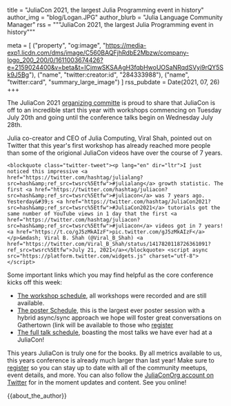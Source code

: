 title = "JuliaCon 2021, the largest Julia Programming event in history"
author_img = "blog/Logan.JPG"
author_blurb = "Julia Language Community Manager"
rss = """JuliaCon 2021, the largest Julia Programming event in history"""

meta = [
    ("property", "og:image", "https://media-exp1.licdn.com/dms/image/C560BAQFjhRdbE2Mbzw/company-logo_200_200/0/1611003674426?e=2159024400&v=beta&t=ICjmwSKSAAgH3fqbHwoUOSaNRqdSVyi9rQY5Sk9J5Bg"),
    ("name", "twitter:creator:id", "284333988"),
    ("name", "twitter:card", "summary_large_image")
    ]
rss_pubdate = Date(2021, 07, 26)
+++

The JuliaCon 2021 [organizing committe](https://juliacon.org/2021/committee/) is proud to share that JuliaCon is off to an incredible start this year with workshops commencing on Tuesday July 20th and going until the conference talks begin on Wednesday July 28th.

Julia co-creator and CEO of Julia Computing, Viral Shah, pointed out on Twitter that this year's first workshop has already reached more people than some of the origional JuliaCon videos have over the course of 7 years.
~~~
<blockquote class="twitter-tweet"><p lang="en" dir="ltr">I just noticed this impressive <a href="https://twitter.com/hashtag/julialang?src=hash&amp;ref_src=twsrc%5Etfw">#julialang</a> growth statistic. The first <a href="https://twitter.com/hashtag/juliacon?src=hash&amp;ref_src=twsrc%5Etfw">#juliacon</a> was 7 years ago. Yesterday&#39;s <a href="https://twitter.com/hashtag/JuliaCon2021?src=hash&amp;ref_src=twsrc%5Etfw">#JuliaCon2021</a> tutorials got the same number of YouTube views in 1 day that the first <a href="https://twitter.com/hashtag/juliacon?src=hash&amp;ref_src=twsrc%5Etfw">#juliacon</a> videos got in 7 years! <a href="https://t.co/gJ5zMkAIzF">pic.twitter.com/gJ5zMkAIzF</a></p>&mdash; Viral B. Shah (@Viral_B_Shah) <a href="https://twitter.com/Viral_B_Shah/status/1417820118726361091?ref_src=twsrc%5Etfw">July 21, 2021</a></blockquote> <script async src="https://platform.twitter.com/widgets.js" charset="utf-8"></script>
~~~

Some important links which you may find helpful as the core conference kicks off this week:
- [The workshop schedule](https://juliacon.org/2021/workshops/), all workshops were recorded and are still available.
- [The poster Schedule](https://juliacon.org/2021/posters/), this is the largest ever poster session with a hybrid async/sync approach we hope will foster great conversations on Gathertown (link will be available to those who [register](https://juliacon.org/2021/tickets/)
- [The full talk schedule](https://pretalx.com/juliacon2021/schedule/), boasting the most talks we have ever had at a JuliaCon!

This years JuliaCon is truly one for the books. By all metrics available to us, this years conference is already much larger than last year! Make sure to [register](https://juliacon.org/2021/tickets/) so you can stay up to date with all of the community meetups, event details, and more. You can also follow the [JuliaConOrg account on Twitter](https://twitter.com/JuliaConOrg) for in the moment updates and content. See you online!

{{about_the_author}}
